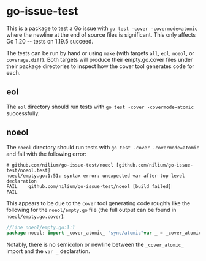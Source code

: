 go-issue-test
=============

This is a package to test a Go issue with `go test -cover -covermode=atomic` where the newline at the end of source
files is significant. This only affects Go 1.20 -- tests on 1.19.5 succeed.

The tests can be run by hand or using `make` (with targets `all`, `eol`, `noeol`, or `coverage.diff`). Both targets will
produce their empty.go.cover files under their package directories to inspect how the cover tool generates code for
each.

eol
---

The `eol` directory should run tests with `go test -cover -covermode=atomic` successfully.

noeol
---

The `noeol` directory should run tests with `go test -cover -covermode=atomic` and fail with the following error:

```
# github.com/nilium/go-issue-test/noeol [github.com/nilium/go-issue-test/noeol.test]
noeol/empty.go:1:51: syntax error: unexpected var after top level declaration
FAIL    github.com/nilium/go-issue-test/noeol [build failed]
FAIL
```

This appears to be due to the `cover` tool generating code roughly like the following for the `noeol/empty.go` file (the
full output can be found in `noeol/empty.go.cover`):

```go
//line noeol/empty.go:1:1
package noeol; import _cover_atomic_ "sync/atomic"var _ = _cover_atomic_.LoadUint32
```

Notably, there is no semicolon or newline between the `_cover_atomic_` import and the `var _` declaration.
